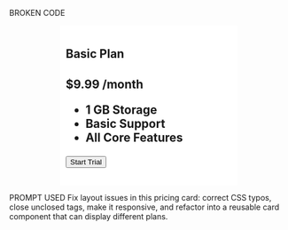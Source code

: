 BROKEN CODE

<!DOCTYPE html>
<html>
<head>
<style>
.pricing {
  width: 300px;
  margin: auto;
  background-color: #fff;
  box-shdow: 0 0 10px #ccc;
  padding: 10px;
  text-align: left;
}

.title {
  font-size: 22px;
  font-weight: bold;
}

.price {
  font-size: 18px;
  color: green;
}

.features {
  list-style: none;
  padding-left: 0;
}

.features li {
  padding: 4px;
  border-bottom: 1px solid #eee;
}

.btn {
  background: blue;
  color: white;
  padding: 10px 20px;
  border: none;
  margin-top: 10px;
}

.btn:hover {
  background: darkblue;
}
</style>
</head>
<body>

<div class="pricing">
  <h2 class="title">Basic Plan<h2>
  <p class="price">$9.99 /month</p>

  <ul class="features">
    <li>1 GB Storage</li>
    <li>Basic Support</li>
    <li>All Core Features</li>
  </ul>

  <button class="btn">Start Trial</button>
</div>

</body>
</html>


PROMPT USED
Fix layout issues in this pricing card: correct CSS typos, close unclosed tags, make it responsive, and refactor into a reusable card component that can display different plans.
